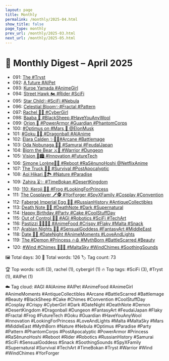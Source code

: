 ```yaml
---
layout: page
title: Monthly
permalink: /monthly/2025-04.html
show_title: false
page_type: monthly
prev_url: /monthly/2025-03.html
next_url: /monthly/2025-05.html
---
```


# 📅 Monthly Digest – April 2025

- 091: [The #Tryst](https://x.com/Trevorion/status/1907103509578969522)
- 092: [A future #AIPet](https://x.com/Trevorion/status/1907356610940252224)
- 093: [Kuroe Yamada #AnimeGirl](https://x.com/Trevorion/status/1907765412697145798)
- 094: [Street Hawk 🏍️ #Rider #SciFi](https://x.com/Trevorion/status/1908131123655295425)
- 095: [Star Child✨#SciFi #Nebula](https://x.com/Trevorion/status/1908442155724517492)
- 096: [Celestial Bloom✨#Fractal #Pattern](https://x.com/Trevorion/status/1908782580884795791)
- 097: [Rachel 🤷‍♀️ #CyberGirl](https://x.com/Trevorion/status/1909240175378522484)
- 098: [Baaba 🐏 #BlackSheep #HaveYouAnyWool](https://x.com/Trevorion/status/1909578051752546469)
- 099: [Orion 🦾 #PowerArmor #Guardian #PhantomCorps](https://x.com/Trevorion/status/1909947794921505207)
- 100: [#Optimus on #Mars 🦾 @ElonMusk](https://x.com/Trevorion/status/1910278918000493017)
- 101: [#Goku 🐉🔮 #Dragonball #AIAnime](https://x.com/Trevorion/status/1910719113242046857)
- 102: [Elara Calden ✨🧙‍♀️#Arcane #Battlemage](https://x.com/Trevorion/status/1911081346304188434)
- 103: [Oda Nobunaga 👹🗾 #Samurai #FeudalJapan](https://x.com/Trevorion/status/1911468656757797287)
- 104: [Bjorn the Bear ⚔️💪 #Warrior #Dungeon](https://x.com/Trevorion/status/1911822928129253856)
- 105: [Vision 🌃🏙️ #Innovation #FutureTech](https://x.com/Trevorion/status/1912158839580897336)
- 106: [Simone Lorène🤺🌷 #Reboot #RaSênunoHoshi @NetflixAnime](https://x.com/Trevorion/status/1912426040254668818)
- 107: [The Truck 🚛🌆 #Survival #PostApocalyptic](https://x.com/Trevorion/status/1912913106814066949)
- 108: [Aoi Hikari 💙🏞️ #Nature #Paradise](https://x.com/Trevorion/status/1913270762380677209)
- 109: [Zahira ⏳✨ #TimeBokan #DesertKingdom](https://x.com/Trevorion/status/1913675481863590036)
- 110: [110: Keroji 🐸👸 #Frog #LookingForPrincess](https://x.com/Trevorion/status/1913900007725400249)
- 111: [The Cosplayer 🗡️🕵️ #YorForger #SpyXFamily #Cosplay #Convention](https://x.com/Trevorion/status/1914378464422936659)
- 112: [Fabergé Imperial Egg 🥚💎 #RussianHistory #AntiqueCollectibles](https://x.com/Trevorion/status/1914772214995673442)
- 113: [Death Note 📖💀 #DeathNote #Dark #Supernatural](https://x.com/Trevorion/status/1915109629068976325)
- 114: [Happy Birthday #Party #Cake #CoolStuffDay](https://x.com/Trevorion/status/1915164447410102587)
- 115: [Out of Control 🤖🔴 #AGI #Robotics #SciFi  #TechArt](https://x.com/Trevorion/status/1915843620277530792)
- 116: [Pastizzi 👩‍🍳🇲🇹 #AnimeFood #Crispy #Flaky #Malta #Snack](https://x.com/Trevorion/status/1916214140739142030)
- 117: [Arabian Nights 💃✨ #SensualGoddess #FantasyArt #MiddleEast](https://x.com/Trevorion/status/1916576210483888389)
- 118: [Date 💖🌃 #DateNight #AnimeMoments #LoveAndLights](https://x.com/Trevorion/status/1916916045530775581)
- 119: [The #Demon #Princess 🔥🩸 #MythBorn #BattleScarred #Beauty](https://x.com/Trevorion/status/1917292982551580768)
- 120: [#Wind #Chimes 🎐🇲🇹 #MaltaSky #WindChimes #SoothingSounds](https://x.com/Trevorion/status/1917659614176268783)

🖼️ Total days: 30 📜 Total words: 126 🏷️ Tag count: 73

🏆 Top words: scifi (3), rachel (1), cybergirl (1)
🔥 Top tags: #SciFi (3), #Tryst (1), #AIPet (1)

☁️ Tag cloud: 
#AGI #AIAnime #AIPet #AnimeFood #AnimeGirl #AnimeMoments #AntiqueCollectibles #Arcane #BattleScarred #Battlemage #Beauty #BlackSheep #Cake #Chimes #Convention #CoolStuffDay #Cosplay #Crispy #CyberGirl #Dark #DateNight #DeathNote #Demon #DesertKingdom #Dragonball #Dungeon #FantasyArt #FeudalJapan #Flaky #Fractal #Frog #FutureTech #Goku #Guardian #HaveYouAnyWool #Innovation #LookingForPrincess #LoveAndLights #Malta #MaltaSky #Mars #MiddleEast #MythBorn #Nature #Nebula #Optimus #Paradise #Party #Pattern #PhantomCorps #PostApocalyptic #PowerArmor #Princess #RaSênunoHoshi #Reboot #Rider #Robotics #RussianHistory #Samurai #SciFi #SensualGoddess #Snack #SoothingSounds #SpyXFamily #Supernatural #Survival #TechArt #TimeBokan #Tryst #Warrior #Wind #WindChimes #YorForger

